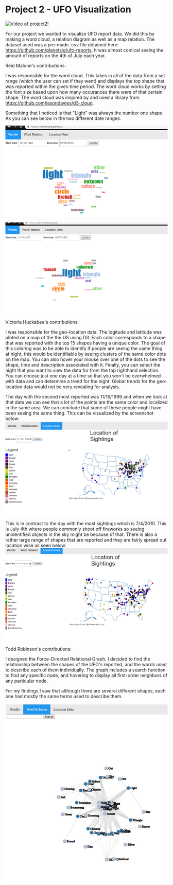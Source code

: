 # Project 2 - UFO Visualization

[![Video of project2!](https://img.youtube.com/vi/iib3iEO6wPU/0.jpg)](https://www.youtube.com/watch?v=iib3iEO6wPU)

For our project we wanted to visualize UFO report data. We did this by making a word cloud, a relation diagram as well as a map relation. The dataset used was a pre-made .csv file obtained here: https://github.com/planetsig/ufo-reports. It was almost comical seeing the amount of reports on the 4th of July each year.

Reid Malone's contributions:

I was responsible for the word cloud. This takes in all of the data from a set range (which the user can set if they want) and displays
the top shape that was reported within the given time period. The word cloud works by setting the font size based upon how many occurances there were of that certain shape. The word cloud was inspired by and used a library from https://github.com/jasondavies/d3-cloud.

Something that I noticed is that "Light" was always the number one shape. As you can see below in the two different date ranges.

![1949-2009](image2.png)

![2003-2009](image1.png)

Victoria Huckabee's contributions:

I was responsible for the geo-location data. The logitude and latitude was ploted on a map of the the US using D3. Each color corresponds to a shape that was reported with the top 15 shapes having a unique color. The goal of this coloring was to be able to identify if people are seeing the same thing at night, this would be identifiable by seeing clusters of the same color dots on the map. You can also hover your mouse over one of the dots to see the shape, time and description associated with it. Finally, you can select the night that you want to view the data for from the top righthand selection. You can choose just one day at a time so that you won't be overwhelmed with data and can determine a trend for the night. Global trends for the geo-location data would not be very revealing for analysis.

The day with the second most reported was 11/16/1999 and when we look at that date we can see that a lot of the points are the same color and localized in the same area. We can conclude that some of these people might have been seeing the same thing. This can be visualized by the screenshot below:
![Relationship](11161999.png)

This is in contrast to the day with the most sightings which is 7/4/2010. This is July 4th where people commonly shoot off fireworks so seeing unidentified objects in the sky might be because of that. There is also a rather large range of shapes that are reported and they are fairly spread out location wise as seen below:
![Relationship](July4.png)

Todd Robinson's contributions:

I designed the Force-Directed Relational Graph. I decided to find the relationship between the shapes of the UFO's reported, and the words used to describe each of them individually. The graph includes a search function to find any specific node, and hovering to display all first-order neighbors of any particular node. 

For my findings I saw that although there are several different shapes, each one had mostly the same terms used to describe them.

![Relationship](Ufo-data.JPG)
